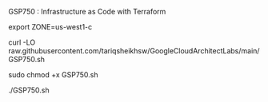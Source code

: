 GSP750 : Infrastructure as Code with Terraform 

export ZONE=us-west1-c

curl -LO raw.githubusercontent.com/tariqsheikhsw/GoogleCloudArchitectLabs/main/GSP750.sh

sudo chmod +x GSP750.sh

./GSP750.sh



